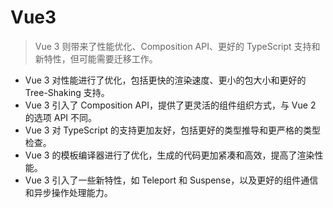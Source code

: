 # Vue3
> Vue 3 则带来了性能优化、Composition API、更好的 TypeScript 支持和新特性，但可能需要迁移工作。
* Vue 3 对性能进行了优化，包括更快的渲染速度、更小的包大小和更好的 Tree-Shaking 支持。
* Vue 3 引入了 Composition API，提供了更灵活的组件组织方式，与 Vue 2 的选项 API 不同。
* Vue 3 对 TypeScript 的支持更加友好，包括更好的类型推导和更严格的类型检查。
* Vue 3 的模板编译器进行了优化，生成的代码更加紧凑和高效，提高了渲染性能。
* Vue 3 引入了一些新特性，如 Teleport 和 Suspense，以及更好的组件通信和异步操作处理能力。

